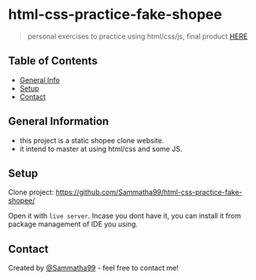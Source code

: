 #  html-css-practice-fake-shopee
> personal exercises to practice using html/css/js, final product [HERE](https://sammatha99.github.io/html-css-practice-fake-shopee/)


## Table of Contents
* [General Info](#general-information)
* [Setup](#setup)
* [Contact](#contact)


## General Information
- this project is a static shopee clone website.
- it intend to master at using html/css and some JS.

## Setup
Clone project: https://github.com/Sammatha99/html-css-practice-fake-shopee/

Open it with `live server`. Incase you dont have it, you can install it from package management of IDE you using.


## Contact
Created by [@Sammatha99](https://github.com/Sammatha99/) - feel free to contact me!
